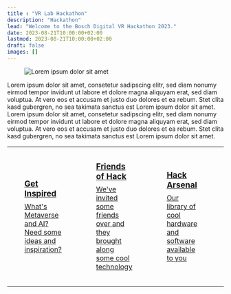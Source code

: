 ```yaml
---
title : "VR Lab Hackathon"
description: "Hackathon"
lead: "Welcome to the Bosch Digital VR Hackathon 2023."
date: 2023-08-21T10:00:00+02:00
lastmod: 2023-08-21T10:00:00+02:00
draft: false
images: []
---
```

<div class="e-container">
  <div class="m-text-image">
    <div class="m-text-image__order-wrapper">
      <figure class="a-image">
        <div class="a-image__ratioWrapper">
          <img
            src="/images/likeabosch.jpg"
            srcset="
              https://frok.ui.bosch.tech/cdn/example-image-400w.jpg   400w,
              https://frok.ui.bosch.tech/cdn/example-image-800w.jpg   800w,
              https://frok.ui.bosch.tech/cdn/example-image-1600w.jpg 1600w
            "
            alt="Lorem ipsum dolor sit amet"
          />
        </div>
      </figure>
      <div class="a-text">
        <p>
          Lorem ipsum dolor sit amet, consetetur sadipscing elitr, sed diam
          nonumy eirmod tempor invidunt ut labore et dolore magna aliquyam erat,
          sed diam voluptua. At vero eos et accusam et justo duo dolores et ea
          rebum. Stet clita kasd gubergren, no sea takimata sanctus est Lorem
          ipsum dolor sit amet. Lorem ipsum dolor sit amet, consetetur
          sadipscing elitr, sed diam nonumy eirmod tempor invidunt ut labore et
          dolore magna aliquyam erat, sed diam voluptua. At vero eos et accusam
          et justo duo dolores et ea rebum. Stet clita kasd gubergren, no sea
          takimata sanctus est Lorem ipsum dolor sit amet.
        </p>
      </div>
      <table>
        <tr>
          <td>
            <div class="a-tile">
              <a
                href="/inspire"
                aria-label="Link for Default Tile with Primary Background"
                class="a-tile__link"
              >
                <div class="a-text" style="padding:2rem">
                  <h3 class="-size-l" style="margin-bottom:0.5rem;margin-top:0">
                    Get Inspired
                  </h3>
                  <p class="-size-m" style="margin:0">What's Metaverse and AI? Need some ideas and inspiration?</p>
                </div>
              </a>
            </div>                        
          </td>
          <td>
            <div class="a-tile">
              <a
                href="/partners"
                aria-label="Link for Default Tile with Primary Background"
                class="a-tile__link"
              >
                <div class="a-text" style="padding:2rem">
                  <h3 class="-size-l" style="margin-bottom:0.5rem;margin-top:0">Friends of Hack</h3>
                  <p class="-size-m" style="margin:0">We've invited some friends over and they brought along some cool technology</p>
                </div>
              </a>
            </div>             
          </td>
          <td>
            <div class="a-tile">
              <a
                href="/#"
                aria-label="Link for Default Tile with Primary Background"
                class="a-tile__link"
              >
                <div class="a-text" style="padding:2rem">
                  <h3 class="-size-l" style="margin-bottom:0.5rem;margin-top:0">
                    Hack Arsenal
                  </h3>
                  <p class="-size-m" style="margin:0">Our library of cool hardware and software available to you</p>
                </div>
              </a>
            </div>             
          </td>
          <td>
            <div class="a-tile">
              <a
                href="https://www.bosch-digital.com/metaverse-lab-opening-and-hackathon-at-bosch-iot-campus-berlin/#:~:text=Our%20Hackathon%20Agenda"
                aria-label="Link for Default Tile with Primary Background"
                class="a-tile__link"
                target="_blank"
              >
                <div class="a-text" style="padding:2rem">
                  <h3 class="-size-l" style="margin-bottom:0.5rem;margin-top:0">
                    Agenda
                  </h3>
                  <p class="-size-m" style="margin:0">The Low-down over the next 3 days</p>
                </div>
              </a>
            </div>             
          </td>
          <td>
            <div class="a-tile">
              <a
                href="/help"
                aria-label="Link for Default Tile with Primary Background"
                class="a-tile__link"
              >
                <div class="a-text" style="padding:2rem">
                  <h3 class="-size-l" style="margin-bottom:0.5rem;margin-top:0">
                    Get Help
                  </h3>
                  <p class="-size-m" style="margin:0">Need help with anything?</p>
                </div>
              </a>
            </div>             
          </td>          
        </tr>
      </table>      
    </div>
  </div>
</div>